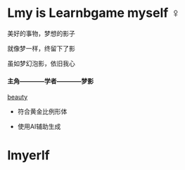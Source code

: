 # Lmy is Learnbgame myself	:female_sign:

美好的事物，梦想的影子

就像梦一样，终留下了影

虽如梦幻泡影，依旧我心

#### 主角————学者————梦影

[beauty](https://github.com/BlenderCN/Learnbgame/blob/master/All_In_One/LearnbdnelB/split_mirror_static_beauty.md)

*    符合黄金比例形体

*    使用AI辅助生成


# lmyerlf

